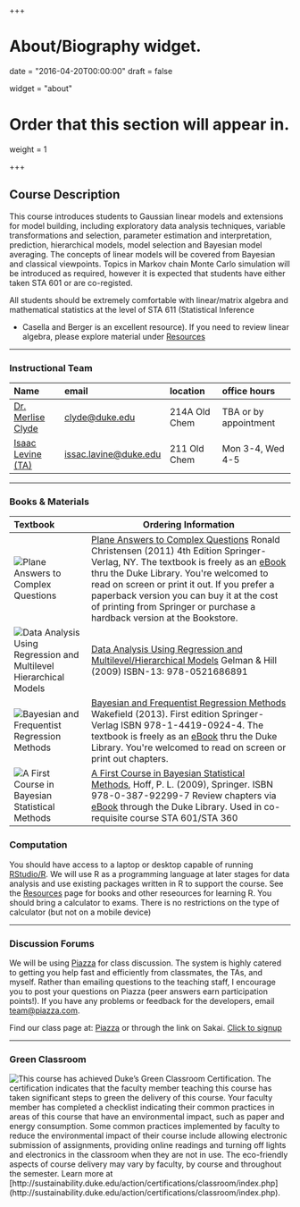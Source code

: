 +++
# About/Biography widget.

date = "2016-04-20T00:00:00"
draft = false

widget = "about"

# Order that this section will appear in.
weight = 1




+++

## Course Description

This course introduces students to Gaussian linear models and
extensions for model building, including exploratory data analysis
techniques, variable transformations and selection, parameter
estimation and interpretation, prediction, hierarchical models, model
selection and Bayesian model averaging. The concepts of linear models
will be covered from Bayesian and classical viewpoints. Topics in
Markov chain Monte Carlo simulation will be introduced as required,
however it is expected that students have either taken STA 601 or are
co-registed.

All students should be extremely comfortable with linear/matrix algebra and
mathematical statistics at the level of STA 611 (Statistical Inference
- Casella and Berger is an excellent resource).  If you need to
review linear algebra, please explore material under  [Resources](#resources)

* * *

### Instructional Team


| Name  | email |  location | office hours |
|:---------------------|:----------------------|:------------|:-----------|
| [Dr. Merlise Clyde ](http://stat.duke.edu/~clyde) | [clyde@duke.edu](mailto:clyde@duke.edu) | 214A Old Chem |TBA or by appointment|
| [Isaac Levine (TA)](http://stat.duke.edu/people/isaac-lavine)|[issac.lavine@duke.edu](mailto:isaac.lavine@duke.edu) | 211 Old Chem | Mon 3-4, Wed 4-5 |



* * *

### Books & Materials

| Textbook               | Ordering Information  |
|:---------------------- |-----------------------|
|![Plane Answers to Complex Questions](/img/plane.jpg) |  [Plane Answers to Complex Questions](http://getitatduke.library.duke.edu/?sid=sersol&SS_jc=TC0000508493&title=Plane%20Answers%20to%20Complex%20Questions%3A%20The%20Theory%20of%20Linear%20Models) Ronald Christensen (2011) 4th Edition Springer-Verlag, NY.  The textbook is freely as an [eBook](http://getitatduke.library.duke.edu/?sid=sersol&SS_jc=TC0000508493&title=Plane%20Answers%20to%20Complex%20Questions%3A%20The%20Theory%20of%20Linear%20Models) thru the Duke Library. You're welcomed to read on screen or print it out. If you prefer a paperback version you can buy it at the cost of printing from Springer or purchase a hardback version at the Bookstore.|
|![Data Analysis Using Regression and Multilevel Hierarchical Models](/img/GH.bmp) | [Data Analysis Using Regression and  Multilevel/Hierarchical Models](http://www.amazon.com/gp/product/052168689X/ref=as_li_qf_sp_asin_il_tl?ie=UTF8&camp=1789&creative=9325&creativeASIN=052168689X&linkCode=as2&tag=andrsblog0f-20&linkId=PX5B5V6ZPCT2UIYV) Gelman & Hill (2009)  ISBN-13: 978-0521686891  |
|![Bayesian and Frequentist Regression Methods](/img/wakefield.jpg) | [Bayesian and Frequentist Regression Methods](http://getitatduke.library.duke.edu/?sid=sersol&SS_jc=TC0000830666&title=Bayesian%20and%20frequentist%20regression%20methods) Wakefield (2013).  First edition Springer-Verlag  ISBN 978-1-4419-0924-4.  The textbook is freely as an [eBook](http://getitatduke.library.duke.edu/?sid=sersol&SS_jc=TC0000830666&title=Bayesian%20and%20frequentist%20regression%20methods) thru the Duke Library. You're welcomed to read on screen or print out chapters.   |
|![A First Course in Bayesian Statistical Methods](img/hoff.jpg) | [A First Course in Bayesian Statistical Methods](http://getitatduke.library.duke.edu/?sid=sersol&SS_jc=TC0000296463&title=A%20First%20Course%20in%20Bayesian%20Statistical%20Methods), Hoff, P. L.  (2009), Springer.  ISBN 978-0-387-92299-7 Review chapters via [eBook](http://getitatduke.library.duke.edu/?sid=sersol&SS_jc=TC0000296463&title=A%20First%20Course%20in%20Bayesian%20Statistical%20Methods) through the Duke Library. Used in co-requisite course STA 601/STA 360 |

### Computation 
You should have access to a laptop or desktop capable of
  running [RStudio/R](#resources).  We will use R as a programming language
  at later stages for data analysis and use existing packages written
  in R to support the course.  See the [Resources](#resources) page
  for books and other reseources for learning R. You should bring a calculator to exams. There is no  restrictions on the type of calculator (but not on a mobile device)



* * *


### Discussion Forums

We will be using
[Piazza](https://piazza.com/duke/fall2017/sta72101f17/home) for class
discussion. The system is highly catered to getting you help fast and
efficiently from classmates, the TAs, and myself. Rather than emailing
questions to the teaching staff, I encourage you to post your
questions on Piazza (peer answers earn participation points!). If you
have any problems or feedback for the developers, email
team@piazza.com.

Find our class page at:
[Piazza](https://piazza.com/duke/fall2017/sta72101f17/home)  or
through the link on Sakai.    [Click to signup](piazza.com/duke/fall2017/sta72101f17)


* * *

### Green Classroom

<img style="float: left;" src="/img/DukeGreenClassroomCertification-Logo.png">
This course has achieved Duke’s Green Classroom Certification. The certification indicates that the faculty member teaching this course has taken significant steps to green the delivery of this course. Your faculty member has completed a checklist indicating their common practices in areas of this course that have an environmental impact, such as paper and energy consumption. Some common practices implemented by faculty to reduce the environmental impact of their course include allowing electronic submission of assignments, providing online readings and turning off lights and electronics in the classroom when they are not in use. The eco-friendly aspects of course delivery may vary by faculty, by course and throughout the semester. Learn more at [http://sustainability.duke.edu/action/certifications/classroom/index.php](http://sustainability.duke.edu/action/certifications/classroom/index.php).
